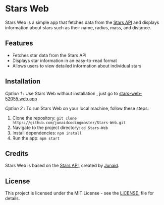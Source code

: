 # Stars Web

Stars Web is a simple app that fetches data from the [Stars API]("https://github.com/junaidcodingmaster/Stars-API") and displays information about stars such as their name, radius, mass, and distance.

## Features

- Fetches star data from the Stars API
- Displays star information in an easy-to-read format
- Allows users to view detailed information about individual stars

## Installation

_Option 1_ : Use Stars Web without installation , just go to [stars-web-52055.web.app](https://stars-web-52055.web.app)

_Option 2_ : To run Stars Web on your local machine, follow these steps:

1. Clone the repository: `git clone https://github.com/junaidcodingmaster/Stars-Web.git`
2. Navigate to the project directory: `cd Stars-Web`
3. Install dependencies: `npm install`
4. Run the app: `npm start`

## Credits

Stars Web is based on the [Stars API](https://github.com/junaidcodingmaster/Stars-API), created by [Junaid](https://abujuni.dev).

## License

This project is licensed under the MIT License - see the [LICENSE.](./LICENSE.txt) file for details.
